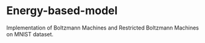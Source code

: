 # Energy-based-model
Implementation of Boltzmann Machines and Restricted Boltzmann Machines on MNIST dataset.


